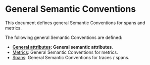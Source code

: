 # General Semantic Conventions

This document defines general Semantic Conventions for spans and metrics.

The following general Semantic Conventions are defined:

* **[General attributes](attributes.md): General semantic attributes**.
* [Metrics](metrics.md): General Semantic Conventions for metrics.
* [Spans](trace.md): General Semantic Conventions for traces / spans.
